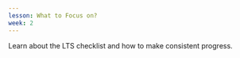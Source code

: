 ```yaml
---
lesson: What to Focus on?
week: 2
---
```

Learn about the LTS checklist and how to make consistent progress.
